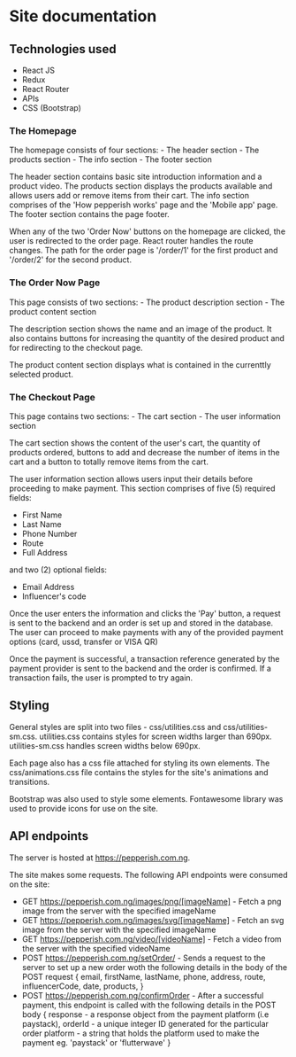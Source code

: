 # Site documentation

## Technologies used
- React JS
- Redux
- React Router
- APIs
- CSS (Bootstrap)

### The Homepage
  The homepage consists of four sections:
    - The header section
    - The products section
    - The info section
    - The footer section
  
  The header section contains basic site introduction information and a product video.
  The products section displays the products available and allows users add or remove items from their cart.
  The info section comprises of the 'How pepperish works' page and the 'Mobile app' page.
  The footer section contains the page footer.

  When any of the two 'Order Now' buttons on the homepage are clicked, the user is redirected to the order page.
  React router handles the route changes. The path for the order page is '/order/1' for the first product and '/order/2' for the second product.

### The Order Now Page
  This page consists of two sections:
    - The product description section
    - The product content section
  
  The description section shows the name and an image of the product. It also contains buttons for increasing the quantity of the desired product and for redirecting to the checkout page.
  
  The product content section displays what is contained in the currenttly selected product.

### The Checkout Page
  This page contains two sections:
    - The cart section
    - The user information section
  
  The cart section shows the content of the user's cart, the quantity of products ordered, buttons to add and decrease the number of items in the cart and a button to totally remove items from the cart.

  The user information section allows users input their details before proceeding to make payment.
  This section comprises of five (5) required fields:
  - First Name
  - Last Name
  - Phone Number
  - Route
  - Full Address

  and two (2) optional fields:
  - Email Address
  - Influencer's code

  Once the user enters the information and clicks the 'Pay' button, a request is sent to the backend and an order is set up and stored in the database.
  The user can proceed to make payments with any of the provided payment options (card, ussd, transfer or VISA QR)

  Once the payment is successful, a transaction reference generated by the payment provider is sent to the backend and the order is confirmed. If a transaction fails, the user is prompted to try again.

## Styling
  General styles are split into two files - css/utilities.css and css/utilities-sm.css.
  utilities.css contains styles for screen widths larger than 690px.
  utilities-sm.css handles screen widths below 690px.

  Each page also has a css file attached for styling its own elements.
  The css/animations.css file contains the styles for the site's animations and transitions.

  Bootstrap was also used to style some elements.
  Fontawesome library was used to provide icons for use on the site.

## API endpoints
  The server is hosted at https://pepperish.com.ng.

  The site makes some requests. The following API endpoints were consumed on the site:
  - GET https://pepperish.com.ng/images/png/[imageName] - Fetch a png image from the server with the specified imageName
  - GET https://pepperish.com.ng/images/svg/[imageName] - Fetch an svg image from the server with the specified imageName
  - GET https://pepperish.com.ng/video/[videoName] - Fetch a video from the server with the specified videoName
  - POST https://pepperish.com.ng/setOrder/ - Sends a request to the server to set up a new order woth the following details in the body of the POST request
  {
    email,
    firstName,
    lastName,
    phone,
    address,
    route,
    influencerCode,
    date,
    products,
  }
  - POST https://pepperish.com.ng/confirmOrder - After a successful payment, this endpoint is called with the following details in the POST body
  {
    response - a response object from the payment platform (i.e paystack),
    orderId - a unique integer ID generated for the particular order
    platform - a string that holds the platform used to make the payment eg. 'paystack' or 'flutterwave'
  }
